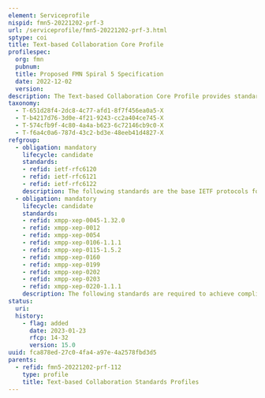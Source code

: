 ```yaml
---
element: Serviceprofile
nispid: fmn5-20221202-prf-3
url: /serviceprofile/fmn5-20221202-prf-3.html
sptype: coi
title: Text-based Collaboration Core Profile
profilespec:
  org: fmn
  pubnum: 
  title: Proposed FMN Spiral 5 Specification
  date: 2022-12-02
  version: 
description: The Text-based Collaboration Core Profile provides standards and guidance to establish a basic near-real time text-based group collaboration capability (chat) for time critical reporting and decision making in military operations.
taxonomy:
  - T-651d28f4-2dc8-4c77-afd1-8f7f456ea0a5-X
  - T-b4217d76-3d0e-4f21-9243-cc2a404ce745-X
  - T-574cfb9f-4c80-4a4a-b623-6c72146cb9c0-X
  - T-f6a4c0a6-787d-43c2-bd3e-48eeb41d4827-X
refgroup:
  - obligation: mandatory
    lifecycle: candidate
    standards: 
    - refid: ietf-rfc6120
    - refid: ietf-rfc6121
    - refid: ietf-rfc6122
    description: The following standards are the base IETF protocols for interoperability of chat services.
  - obligation: mandatory
    lifecycle: candidate
    standards: 
    - refid: xmpp-xep-0045-1.32.0
    - refid: xmpp-xep-0012
    - refid: xmpp-xep-0054
    - refid: xmpp-xep-0106-1.1.1
    - refid: xmpp-xep-0115-1.5.2
    - refid: xmpp-xep-0160
    - refid: xmpp-xep-0199
    - refid: xmpp-xep-0202
    - refid: xmpp-xep-0203
    - refid: xmpp-xep-0220-1.1.1
    description: The following standards are required to achieve compliance for an XMPP Server and an XMPP Client dependent upon the categorisation of presenting a core or advanced instant messaging service interface.
status:
  uri: 
  history: 
    - flag: added
      date: 2023-01-23
      rfcp: 14-32
      version: 15.0
uuid: fca878ed-27c0-4fa4-a97e-4a2578fbd3d5
parents:
  - refid: fmn5-20221202-prf-112
    type: profile
    title: Text-based Collaboration Standards Profiles
---
```

